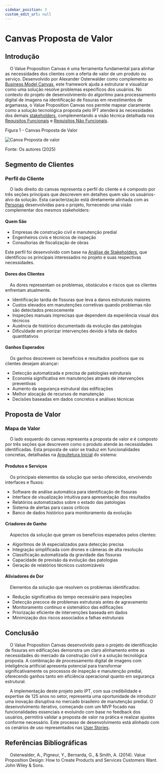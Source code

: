```yaml
---
sidebar_position: 3
custom_edit_url: null
---
```


# Canvas Proposta de Valor

## Introdução

&nbsp;&nbsp;&nbsp;&nbsp;O Value Proposition Canvas é uma ferramenta fundamental para alinhar as necessidades dos clientes com a oferta de valor de um produto ou serviço. Desenvolvido por Alexander Osterwalder como complemento ao [Business Model Canvas](../analise-de-negocios/business_model_canvas.md), este framework ajuda a estruturar e visualizar como uma solução resolve problemas específicos dos usuários. No contexto do projeto de desenvolvimento do algoritmo para processamento digital de imagens na identificação de fissuras em revestimentos de argamassa, o Value Proposition Canvas nos permite mapear claramente como a solução tecnológica proposta pelo IPT atenderá às necessidades dos demais [stakeholders](../analise-de-negocios/analise_de_stakeholder.md), complementando a visão técnica detalhada nos [Requisitos Funcionais](../especificacoes-tecnicas/Requisitos_Funcionais.md) e [Requisitos Não Funcionais](../especificacoes-tecnicas/Requisitos_Nao_Funcionais.md).

<p style={{textAlign: 'center'}}>Figura 1 - Canvas Proposta de Valor</p>

<div style={{margin: 25}}>
    <div style={{textAlign: 'center'}}>
        <img src={require("../../../static/img/canvas-proposta-de-valor.png").default} style={{width: 800}} alt="Canva Proposta de valor" />
        <br />
    </div>
</div>

<p style={{textAlign: 'center'}}>Fonte: Os autores (2025)</p>

## Segmento de Clientes

### Perfil do Cliente
&nbsp;&nbsp;&nbsp;&nbsp;O lado direito do canvas representa o perfil do cliente e é composto por três seções principais que descrevem em detalhes quem são os usuários-alvo da solução. Esta caracterização está diretamente alinhada com as [Personas](../ux-ui/Personas.md) desenvolvidas para o projeto, fornecendo uma visão complementar dos mesmos stakeholders:

#### Quem São
- Empresas de construção civil e manutenção predial
- Engenheiros civis e técnicos de inspeção
- Consultorias de fiscalização de obras

Este perfil foi desenvolvido com base na [Análise de Stakeholders](../analise-de-negocios/analise_de_stakeholder.md), que identificou os principais interessados no projeto e suas respectivas necessidades.

#### Dores dos Clientes
&nbsp;&nbsp;&nbsp;&nbsp;As dores representam os problemas, obstáculos e riscos que os clientes enfrentam atualmente.

- Identificação tardia de fissuras que leva a danos estruturais maiores
- Custos elevados em manutenções corretivas quando problemas não são detectados precocemente
- Inspeções manuais imprecisas que dependem da experiência visual dos técnicos
- Ausência de histórico documentado da evolução das patologias
- Dificuldade em priorizar intervenções devido à falta de dados quantitativos

#### Ganhos Esperados
&nbsp;&nbsp;&nbsp;&nbsp;Os ganhos descrevem os benefícios e resultados positivos que os clientes desejam alcançar:

- Detecção automatizada e precisa de patologias estruturais
- Economia significativa em manutenções através de intervenções preventivas
- Aumento da segurança estrutural das edificações
- Melhor alocação de recursos de manutenção
- Decisões baseadas em dados concretos e análises técnicas

## Proposta de Valor

### Mapa de Valor
&nbsp;&nbsp;&nbsp;&nbsp;O lado esquerdo do canvas representa a proposta de valor e é composto por três seções que descrevem como o produto atende às necessidades identificadas. Esta proposta de valor se traduz em funcionalidades concretas, detalhadas na [Arquitetura Inicial](../especificacoes-tecnicas/Arquitetura_Inicial.md) do sistema:

#### Produtos e Serviços
&nbsp;&nbsp;&nbsp;&nbsp;Os principais elementos da solução que serão oferecidos, envolvendo interfaces e fluxos:

- Software de análise automática para identificação de fissuras
- Interface de visualização intuitiva para apresentação dos resultados
- Relatórios automatizados sobre o estado das patologias
- Sistema de alertas para casos críticos
- Banco de dados histórico para monitoramento da evolução

#### Criadores de Ganho
&nbsp;&nbsp;&nbsp;&nbsp;Aspectos da solução que geram os benefícios esperados pelos clientes:

- Algoritmos de IA especializados para detecção precisa
- Integração simplificada com drones e câmeras de alta resolução
- Classificação automatizada da gravidade das fissuras
- Capacidade de previsão da evolução das patologias
- Geração de relatórios técnicos customizáveis

#### Aliviadores de Dor
&nbsp;&nbsp;&nbsp;&nbsp;Elementos da solução que resolvem os problemas identificados:

- Redução significativa do tempo necessário para inspeções
- Detecção precoce de problemas estruturais antes de agravamento
- Monitoramento contínuo e sistemático das edificações
- Priorização eficiente de intervenções baseada em dados
- Minimização dos riscos associados a falhas estruturais

## Conclusão

&nbsp;&nbsp;&nbsp;&nbsp;O Value Proposition Canvas desenvolvido para o projeto de identificação de fissuras em edificações demonstra um claro alinhamento entre as necessidades do mercado da construção civil e a solução tecnológica proposta. A combinação de processamento digital de imagens com inteligência artificial apresenta potencial para transformar significativamente os processos de inspeção e manutenção predial, oferecendo ganhos tanto em eficiência operacional quanto em segurança estrutural.

&nbsp;&nbsp;&nbsp;&nbsp;A implementação deste projeto pelo IPT, com sua credibilidade e expertise de 125 anos no setor, representa uma oportunidade de introduzir uma inovação disruptiva no mercado brasileiro de manutenção predial. O desenvolvimento iterativo, começando com um MVP focado nas funcionalidades essenciais e evoluindo com base no feedback dos usuários, permitirá validar a proposta de valor na prática e realizar ajustes conforme necessário. Este processo de desenvolvimento está alinhado com os cenários de uso representados nas [User Stories](../ux-ui/User_Stories.md).

## Referências Bibliográficas
&nbsp;&nbsp;&nbsp;&nbsp;Osterwalder, A., Pigneur, Y., Bernarda, G., & Smith, A. (2014). Value Proposition Design: How to Create Products and Services Customers Want. John Wiley & Sons.
